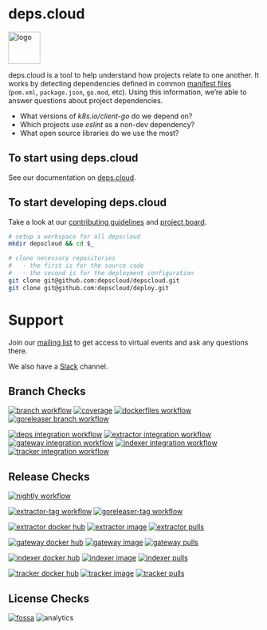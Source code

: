 # deps.cloud

<img alt="logo" width="64" src="https://deps.cloud/favicons/android-chrome-512x512.png"/>

deps.cloud is a tool to help understand how projects relate to one another.
It works by detecting dependencies defined in common [manifest files] (`pom.xml`, `package.json`, `go.mod`, etc).
Using this information, we’re able to answer questions about project dependencies.

* What versions of _k8s.io/client-go_ do we depend on?
* Which projects use _eslint_ as a non-dev dependency?
* What open source libraries do we use the most?

[manifest files]: https://deps.cloud/docs/concepts/manifests/

## To start using deps.cloud

See our documentation on [deps.cloud](https://deps.cloud/docs/).

## To start developing deps.cloud

Take a look at our [contributing guidelines] and [project board].

```bash
# setup a workspace for all depscloud
mkdir depscloud && cd $_

# clone necessary repositories
#   - the first is for the source code
#   - the second is for the deployment configuration
git clone git@github.com:depscloud/depscloud.git
git clone git@github.com:depscloud/deploy.git
```

[contributing guidelines]: https://deps.cloud/docs/contrib/
[project board]: https://github.com/orgs/depscloud/projects/1

# Support

Join our [mailing list] to get access to virtual events and ask any questions there.

We also have a [Slack] channel.

[mailing list]: https://groups.google.com/a/deps.cloud/forum/#!forum/community/join
[Slack]: https://depscloud.slack.com/join/shared_invite/zt-fd03dm8x-L5Vxh07smWr_vlK9Qg9q5A

## Branch Checks

[![branch workflow](https://github.com/depscloud/depscloud/workflows/branch/badge.svg?branch=main)](https://github.com/depscloud/depscloud/actions?query=workflow%3Abranch+branch%3Amain)
[![coverage](https://img.shields.io/codecov/c/gh/depscloud/depscloud/main)](https://codecov.io/gh/depscloud/depscloud)
[![dockerfiles workflow](https://github.com/depscloud/depscloud/workflows/dockerfiles/badge.svg?branch=main)](https://github.com/depscloud/depscloud/actions?query=workflow%3Adockerfiles+branch%3Amain)
[![goreleaser branch workflow](https://github.com/depscloud/depscloud/workflows/goreleaser-branch/badge.svg?branch=main)](https://github.com/depscloud/depscloud/actions?query=workflow%3Agoreleaser-branch+branch%3Amain)

[![deps integration workflow](https://github.com/depscloud/depscloud/workflows/deps-integration/badge.svg?branch=main)](https://github.com/depscloud/depscloud/actions?query=workflow%3Adeps-integration+branch%3Amain)
[![extractor integration workflow](https://github.com/depscloud/depscloud/workflows/extractor-integration/badge.svg?branch=main)](https://github.com/depscloud/depscloud/actions?query=workflow%3Aextractor-integration+branch%3Amain)
[![gateway integration workflow](https://github.com/depscloud/depscloud/workflows/gateway-integration/badge.svg?branch=main)](https://github.com/depscloud/depscloud/actions?query=workflow%3Agateway-integration+branch%3Amain)
[![indexer integration workflow](https://github.com/depscloud/depscloud/workflows/indexer-integration/badge.svg?branch=main)](https://github.com/depscloud/depscloud/actions?query=workflow%3Aindexer-integration+branch%3Amain)
[![tracker integration workflow](https://github.com/depscloud/depscloud/workflows/tracker-integration/badge.svg?branch=main)](https://github.com/depscloud/depscloud/actions?query=workflow%3Atracker-integration+branch%3Amain)

## Release Checks

[![nightly workflow](https://github.com/depscloud/depscloud/workflows/nightly/badge.svg?branch=main)](https://github.com/depscloud/depscloud/actions?query=workflow%3Anightly+branch%3Amain)

[![extractor-tag workflow](https://github.com/depscloud/depscloud/workflows/extractor-tag/badge.svg)](https://github.com/depscloud/depscloud/actions?query=workflow%3Aextractor-tag)
[![goreleaser-tag workflow](https://github.com/depscloud/depscloud/workflows/goreleaser-tag/badge.svg)](https://github.com/depscloud/depscloud/actions?query=workflow%3Agoreleaser-tag)

[![extractor docker hub](https://img.shields.io/docker/v/depscloud/extractor?color=blue&label=extractor%20version&sort=semver)](https://hub.docker.com/r/depscloud/extractor/tags)
[![extractor image](https://img.shields.io/docker/image-size/depscloud/extractor?label=extractor%20image&sort=semver)](https://hub.docker.com/r/depscloud/extractor/tags)
[![extractor pulls](https://img.shields.io/docker/pulls/depscloud/extractor?label=extractor%20pulls)](https://hub.docker.com/r/depscloud/extractor/tags)

[![gateway docker hub](https://img.shields.io/docker/v/depscloud/gateway?color=blue&label=gateway%20version&sort=semver)](https://hub.docker.com/r/depscloud/gateway/tags)
[![gateway image](https://img.shields.io/docker/image-size/depscloud/gateway?label=gateway%20image&sort=semver)](https://hub.docker.com/r/depscloud/gateway/tags)
[![gateway pulls](https://img.shields.io/docker/pulls/depscloud/gateway?label=gateway%20pulls)](https://hub.docker.com/r/depscloud/gateway/tags)

[![indexer docker hub](https://img.shields.io/docker/v/depscloud/indexer?color=blue&label=indexer%20version&sort=semver)](https://hub.docker.com/r/depscloud/indexer/tags)
[![indexer image](https://img.shields.io/docker/image-size/depscloud/indexer?label=indexer%20image&sort=semver)](https://hub.docker.com/r/depscloud/indexer/tags)
[![indexer pulls](https://img.shields.io/docker/pulls/depscloud/indexer?label=indexer%20pulls)](https://hub.docker.com/r/depscloud/indexer/tags)

[![tracker docker hub](https://img.shields.io/docker/v/depscloud/tracker?color=blue&label=tracker%20version&sort=semver)](https://hub.docker.com/r/depscloud/tracker/tags)
[![tracker image](https://img.shields.io/docker/image-size/depscloud/tracker?label=tracker%20image&sort=semver)](https://hub.docker.com/r/depscloud/tracker/tags)
[![tracker pulls](https://img.shields.io/docker/pulls/depscloud/tracker?label=tracker%20pulls)](https://hub.docker.com/r/depscloud/tracker/tags)

## License Checks

[![fossa](https://app.fossa.com/api/projects/git%2Bgithub.com%2Fdepscloud%2Fdepscloud.svg?type=large)](https://app.fossa.com/projects/git%2Bgithub.com%2Fdepscloud%2Fdepscloud?ref=badge_large)
![analytics](https://www.google-analytics.com/collect?v=1&cid=555&t=pageview&ec=repo&ea=open&dp=depscloud&dt=depscloud&tid=UA-143087272-2)
